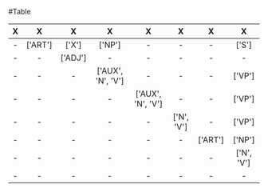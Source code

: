 
#Table

X|X|X|X|X|X|X|X
:---:|:---:|:---:|:---:|:---:|:---:|:---:|:---:
-|['ART']|['X']|['NP']|-|-|-|['S']|
-|-|['ADJ']|-|-|-|-|-|
-|-|-|['AUX', 'N', 'V']|-|-|-|['VP']|
-|-|-|-|['AUX', 'N', 'V']|-|-|['VP']|
-|-|-|-|-|['N', 'V']|-|['VP']|
-|-|-|-|-|-|['ART']|['NP']|
-|-|-|-|-|-|-|['N', 'V']|
-|-|-|-|-|-|-|-
